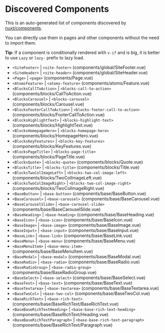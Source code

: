 # Discovered Components

This is an auto-generated list of components discovered by [nuxt/components](https://github.com/nuxt/components).

You can directly use them in pages and other components without the need to import them.

**Tip:** If a component is conditionally rendered with `v-if` and is big, it is better to use `Lazy` or `lazy-` prefix to lazy load.

- `<SiteFooter>` | `<site-footer>` (components/global/SiteFooter.vue)
- `<SiteHeader>` | `<site-header>` (components/global/SiteHeader.vue)
- `<Page>` | `<page>` (components/Page.vue)
- `<AtomsFeature>` | `<atoms-feature>` (components/atoms/Feature.vue)
- `<BlocksCallToAction>` | `<blocks-call-to-action>` (components/blocks/CallToAction.vue)
- `<BlocksCarousel>` | `<blocks-carousel>` (components/blocks/Carousel.vue)
- `<BlocksFooterCallToAction>` | `<blocks-footer-call-to-action>` (components/blocks/FooterCallToAction.vue)
- `<BlocksHighlightText>` | `<blocks-highlight-text>` (components/blocks/HighlightText.vue)
- `<BlocksHomepageHero>` | `<blocks-homepage-hero>` (components/blocks/HomepageHero.vue)
- `<BlocksKeyFeatures>` | `<blocks-key-features>` (components/blocks/KeyFeatures.vue)
- `<BlocksPageTitle>` | `<blocks-page-title>` (components/blocks/PageTitle.vue)
- `<BlocksQuote>` | `<blocks-quote>` (components/blocks/Quote.vue)
- `<BlocksTitle>` | `<blocks-title>` (components/blocks/Title.vue)
- `<BlocksTwoColImageLeft>` | `<blocks-two-col-image-left>` (components/blocks/TwoColImageLeft.vue)
- `<BlocksTwoColImageRight>` | `<blocks-two-col-image-right>` (components/blocks/TwoColImageRight.vue)
- `<BaseButton>` | `<base-button>` (components/base/BaseButton.vue)
- `<BaseCarousel>` | `<base-carousel>` (components/base/BaseCarousel.vue)
- `<BaseCarouselSlide>` | `<base-carousel-slide>` (components/base/BaseCarouselSlide.vue)
- `<BaseHeading>` | `<base-heading>` (components/base/BaseHeading.vue)
- `<BaseIcon>` | `<base-icon>` (components/base/BaseIcon.vue)
- `<BaseImage>` | `<base-image>` (components/base/BaseImage.vue)
- `<BaseInput>` | `<base-input>` (components/base/BaseInput.vue)
- `<BaseLink>` | `<base-link>` (components/base/BaseLink.vue)
- `<BaseMenu>` | `<base-menu>` (components/base/BaseMenu.vue)
- `<BaseMenuItem>` | `<base-menu-item>` (components/base/BaseMenuItem.vue)
- `<BaseModal>` | `<base-modal>` (components/base/BaseModal.vue)
- `<BaseRadio>` | `<base-radio>` (components/base/BaseRadio.vue)
- `<BaseRadioGroup>` | `<base-radio-group>` (components/base/BaseRadioGroup.vue)
- `<BaseSelect>` | `<base-select>` (components/base/BaseSelect.vue)
- `<BaseText>` | `<base-text>` (components/base/BaseText.vue)
- `<BaseTextarea>` | `<base-textarea>` (components/base/BaseTextarea.vue)
- `<BaseTwoCol>` | `<base-two-col>` (components/base/BaseTwoCol.vue)
- `<BaseRichText>` | `<base-rich-text>` (components/base/BaseRichText/BaseRichText.vue)
- `<BaseBaseRichTextHeading>` | `<base-base-rich-text-heading>` (components/base/BaseRichText/Heading.vue)
- `<BaseBaseRichTextParagraph>` | `<base-base-rich-text-paragraph>` (components/base/BaseRichText/Paragraph.vue)
